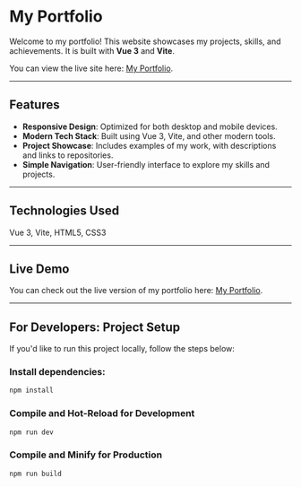 # My Portfolio

Welcome to my portfolio! This website showcases my projects, skills, and achievements. It is built with **Vue 3** and **Vite**.

You can view the live site here: [My Portfolio](https://marvinrucinski.github.io/Portfolio/#/).

---

## Features

- **Responsive Design**: Optimized for both desktop and mobile devices.
- **Modern Tech Stack**: Built using Vue 3, Vite, and other modern tools.
- **Project Showcase**: Includes examples of my work, with descriptions and links to repositories.
- **Simple Navigation**: User-friendly interface to explore my skills and projects.

---

## Technologies Used

Vue 3, Vite, HTML5, CSS3

---

## Live Demo

You can check out the live version of my portfolio here: [My Portfolio](https://marvinrucinski.github.io/Portfolio/#/).

---

## For Developers: Project Setup

If you'd like to run this project locally, follow the steps below:

### Install dependencies:

```sh
npm install
```

### Compile and Hot-Reload for Development

```sh
npm run dev
```

### Compile and Minify for Production

```sh
npm run build
```
